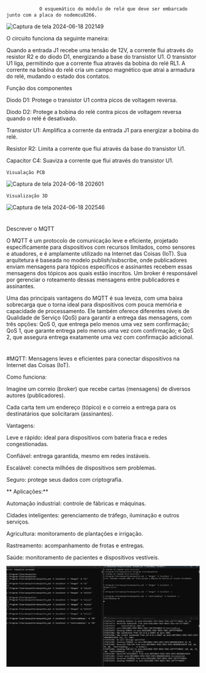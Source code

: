                 O esquemático do módulo de relé que deve ser embarcado junto com a placa do nodemcu8266.

![Captura de tela 2024-06-18 202149](https://github.com/ViZanella/SISTEMAS-EMBARCADOS-RTOS./assets/126624524/2b21af82-89bd-4cc3-93b5-3245f5580270)


  O circuito funciona da seguinte maneira:


  Quando a entrada J1 recebe uma tensão de 12V, a corrente flui através do resistor R2 e do diodo D1, energizando a base do transistor U1.
O transistor U1 liga, permitindo que a corrente flua através da bobina do relé RL1.
A corrente na bobina do relé cria um campo magnético que atrai a armadura do relé, mudando o estado dos contatos.

  Função dos componentes

Diodo D1: Protege o transistor U1 contra picos de voltagem reversa.

Diodo D2: Protege a bobina do relé contra picos de voltagem reversa quando o relé é desativado.

Transistor U1: Amplifica a corrente da entrada J1 para energizar a bobina do relé.

Resistor R2: Limita a corrente que flui através da base do transistor U1.

Capacitor C4: Suaviza a corrente que flui através do transistor U1.

    Visualação PCB

![Captura de tela 2024-06-18 202601](https://github.com/ViZanella/SISTEMAS-EMBARCADOS-RTOS./assets/126624524/b0aa25a3-c0d1-4a9a-9a93-95887701d402)


    Visualização 3D

![Captura de tela 2024-06-18 202546](https://github.com/ViZanella/SISTEMAS-EMBARCADOS-RTOS./assets/126624524/623665b5-b4c7-4125-ad6f-a59d8aabff30)




#

Descrever o MQTT

O MQTT é um protocolo de comunicação leve e eficiente, projetado especificamente para dispositivos com recursos limitados, como sensores e atuadores, e é amplamente utilizado na Internet das Coisas (IoT). Sua arquitetura é baseada no modelo publish/subscribe, onde publicadores enviam mensagens para tópicos específicos e assinantes recebem essas mensagens dos tópicos aos quais estão inscritos. Um broker é responsável por gerenciar o roteamento dessas mensagens entre publicadores e assinantes.

Uma das principais vantagens do MQTT é sua leveza, com uma baixa sobrecarga que o torna ideal para dispositivos com pouca memória e capacidade de processamento. Ele também oferece diferentes níveis de Qualidade de Serviço (QoS) para garantir a entrega das mensagens, com três opções: QoS 0, que entrega pelo menos uma vez sem confirmação; QoS 1, que garante entrega pelo menos uma vez com confirmação; e QoS 2, que assegura entrega exatamente uma vez com confirmação adicional.


#

#MQTT: Mensagens leves e eficientes para conectar dispositivos na Internet das Coisas (IoT).

Como funciona:

Imagine um correio (broker) que recebe cartas (mensagens) de diversos autores (publicadores).

Cada carta tem um endereço (tópico) e o correio a entrega para os destinatários que solicitaram (assinantes).

Vantagens:

Leve e rápido: ideal para dispositivos com bateria fraca e redes congestionadas.

Confiável: entrega garantida, mesmo em redes instáveis.

Escalável: conecta milhões de dispositivos sem problemas.

Seguro: protege seus dados com criptografia.

** Aplicações:**

Automação industrial: controle de fábricas e máquinas.

Cidades inteligentes: gerenciamento de tráfego, iluminação e outros serviços.

Agricultura: monitoramento de plantações e irrigação.

Rastreamento: acompanhamento de frotas e entregas.

Saúde: monitoramento de pacientes e dispositivos vestíveis.

![Captura de tela 2024-06-18 202546](/src/img/capturaTerminal.png)


